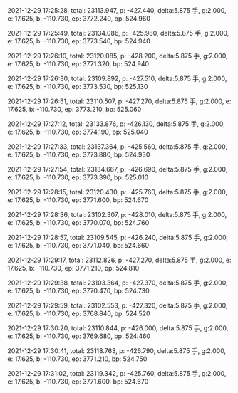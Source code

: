 2021-12-29 17:25:28, total: 23113.947, p: -427.440, delta:5.875 手, g:2.000, e: 17.625, b: -110.730, ep: 3772.240, bp: 524.960

2021-12-29 17:25:49, total: 23134.086, p: -425.980, delta:5.875 手, g:2.000, e: 17.625, b: -110.730, ep: 3773.540, bp: 524.940

2021-12-29 17:26:10, total: 23120.085, p: -428.200, delta:5.875 手, g:2.000, e: 17.625, b: -110.730, ep: 3771.320, bp: 524.940

2021-12-29 17:26:30, total: 23109.892, p: -427.510, delta:5.875 手, g:2.000, e: 17.625, b: -110.730, ep: 3773.530, bp: 525.130

2021-12-29 17:26:51, total: 23110.507, p: -427.270, delta:5.875 手, g:2.000, e: 17.625, b: -110.730, ep: 3773.210, bp: 525.060

2021-12-29 17:27:12, total: 23133.876, p: -426.130, delta:5.875 手, g:2.000, e: 17.625, b: -110.730, ep: 3774.190, bp: 525.040

2021-12-29 17:27:33, total: 23137.364, p: -425.560, delta:5.875 手, g:2.000, e: 17.625, b: -110.730, ep: 3773.880, bp: 524.930

2021-12-29 17:27:54, total: 23134.667, p: -426.690, delta:5.875 手, g:2.000, e: 17.625, b: -110.730, ep: 3773.390, bp: 525.010

2021-12-29 17:28:15, total: 23120.430, p: -425.760, delta:5.875 手, g:2.000, e: 17.625, b: -110.730, ep: 3771.600, bp: 524.670

2021-12-29 17:28:36, total: 23102.307, p: -428.010, delta:5.875 手, g:2.000, e: 17.625, b: -110.730, ep: 3770.070, bp: 524.760

2021-12-29 17:28:57, total: 23109.545, p: -426.240, delta:5.875 手, g:2.000, e: 17.625, b: -110.730, ep: 3771.040, bp: 524.660

2021-12-29 17:29:17, total: 23112.826, p: -427.270, delta:5.875 手, g:2.000, e: 17.625, b: -110.730, ep: 3771.210, bp: 524.810

2021-12-29 17:29:38, total: 23103.364, p: -427.370, delta:5.875 手, g:2.000, e: 17.625, b: -110.730, ep: 3770.470, bp: 524.730

2021-12-29 17:29:59, total: 23102.553, p: -427.320, delta:5.875 手, g:2.000, e: 17.625, b: -110.730, ep: 3768.840, bp: 524.520

2021-12-29 17:30:20, total: 23110.844, p: -426.000, delta:5.875 手, g:2.000, e: 17.625, b: -110.730, ep: 3769.680, bp: 524.460

2021-12-29 17:30:41, total: 23118.763, p: -426.790, delta:5.875 手, g:2.000, e: 17.625, b: -110.730, ep: 3771.210, bp: 524.750

2021-12-29 17:31:02, total: 23119.342, p: -425.760, delta:5.875 手, g:2.000, e: 17.625, b: -110.730, ep: 3771.600, bp: 524.670